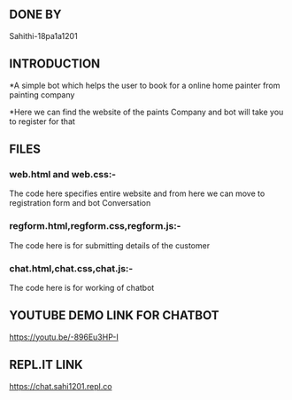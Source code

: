 ## DONE BY
Sahithi-18pa1a1201
## INTRODUCTION
*A simple bot which helps the user to book for
a online home painter from painting company

*Here we can find the website of the paints 
Company and bot will take you to register
for that
## FILES
### web.html and web.css:-
 The code here specifies entire website and from
here we can move to registration form and bot 
Conversation
### regform.html,regform.css,regform.js:-
  The code here is for submitting details of
the customer
### chat.html,chat.css,chat.js:-
 The code here is for working of chatbot
## YOUTUBE DEMO LINK FOR CHATBOT
https://youtu.be/-896Eu3HP-I
## REPL.IT LINK
https://chat.sahi1201.repl.co
